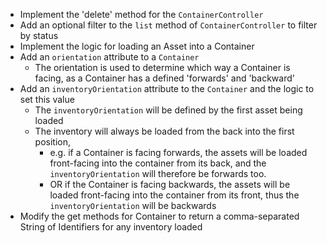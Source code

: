 

* Implement the 'delete' method for the `ContainerController`
* Add an optional filter to the `list` method of `ContainerController` to filter by status
* Implement the logic for loading an Asset into a Container
* Add an `orientation` attribute to a `Container`
    * The orientation is used to determine which way a Container is facing, as a Container has a defined 'forwards' and 'backward'
* Add an `inventoryOrientation` attribute to the `Container` and the logic to set this value
    * The `inventoryOrientation` will be defined by the first asset being loaded
    * The inventory will always be loaded from the back into the first position, 
        * e.g. if a Container is facing forwards, the assets will be loaded front-facing into the container from its back, and the `inventoryOrientation` will therefore be forwards too.
        * OR if the Container is facing backwards, the assets will be loaded front-facing into the container from its front, thus the `inventoryOrientation` will be backwards
* Modify the get methods for Container to return a comma-separated String of Identifiers for any inventory loaded
